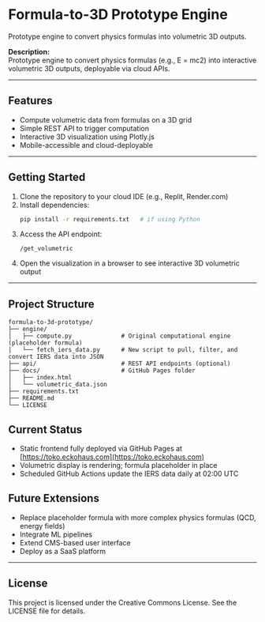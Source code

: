 # Formula-to-3D Prototype Engine
Prototype engine to convert physics formulas into volumetric 3D outputs.

**Description:**  
Prototype engine to convert physics formulas (e.g., E = mc2) into interactive volumetric 3D outputs, deployable via cloud APIs.

---

## Features
- Compute volumetric data from formulas on a 3D grid
- Simple REST API to trigger computation
- Interactive 3D visualization using Plotly.js
- Mobile-accessible and cloud-deployable

---

## Getting Started
1. Clone the repository to your cloud IDE (e.g., Replit, Render.com)
2. Install dependencies:
    ```bash
    pip install -r requirements.txt   # if using Python
    ```
3. Access the API endpoint:
    ```
    /get_volumetric
    ```
4. Open the visualization in a browser to see interactive 3D volumetric output

---

## Project Structure

```
formula-to-3d-prototype/
├── engine/
│   ├── compute.py              # Original computational engine (placeholder formula)
│   └── fetch_iers_data.py      # New script to pull, filter, and convert IERS data into JSON
├── api/                        # REST API endpoints (optional)
├── docs/                       # GitHub Pages folder
│   ├── index.html
│   └── volumetric_data.json
├── requirements.txt
├── README.md
└── LICENSE
```

## Current Status
- Static frontend fully deployed via GitHub Pages at [https://toko.eckohaus.com](https://toko.eckohaus.com)
- Volumetric display is rendering; formula placeholder in place
- Scheduled GitHub Actions update the IERS data daily at 02:00 UTC

## Future Extensions
- Replace placeholder formula with more complex physics formulas (QCD, energy fields)
- Integrate ML pipelines
- Extend CMS-based user interface
- Deploy as a SaaS platform

---

## License
This project is licensed under the Creative Commons License. See the LICENSE file for details.
